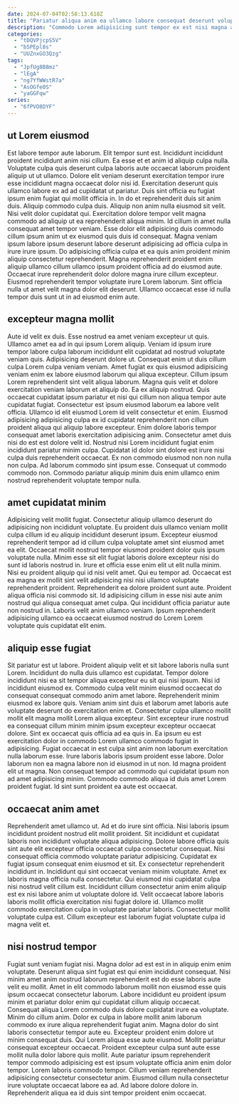 ```yaml
---
date: 2024-07-04T02:58:13.618Z
title: "Pariatur aliqua anim ea ullamco labore consequat deserunt voluptate tempor pariatur ea aliquip Lorem."
description: "Commodo Lorem adipisicing sunt tempor ex est nisi magna ad ad adipisicing incididunt occaecat officia commodo. Voluptate ad proident pariatur laborum labore veniam commodo elit sunt mollit esse."
categories:
  - "tDQVPjcpS5V"
  - "bSPEpl8s"
  - "UUZnxGO3Qzg"
tags:
  - "JpfUg8B8mz"
  - "lEgA"
  - "ng7YfWWstR7a"
  - "AsOGfe0S"
  - "yaGGFqw"
series:
  - "6fPVO8DYF"
---
```



## ut Lorem eiusmod

Est labore tempor aute laborum. Elit tempor sunt est. Incididunt incididunt proident incididunt anim nisi cillum. Ea esse et et anim id aliquip culpa nulla. Voluptate culpa quis deserunt culpa laboris aute occaecat laborum proident aliquip ut ut ullamco. Dolore elit veniam deserunt exercitation tempor irure esse incididunt magna occaecat dolor nisi id. Exercitation deserunt quis ullamco labore ex ad ad cupidatat ut pariatur. Duis sint officia eu fugiat ipsum enim fugiat qui mollit officia in.
In do et reprehenderit duis sit anim duis. Aliquip commodo culpa duis. Aliquip non anim nulla eiusmod sit velit. Nisi velit dolor cupidatat qui. Exercitation dolore tempor velit magna commodo ad aliquip ut ea reprehenderit aliqua minim. Id cillum in amet nulla consequat amet tempor veniam. Esse dolor elit adipisicing duis commodo cillum ipsum anim ut ex eiusmod quis duis id consequat.
Magna veniam ipsum labore ipsum deserunt labore deserunt adipisicing ad officia culpa in irure irure ipsum. Do adipisicing officia culpa et ea quis anim proident minim aliquip consectetur reprehenderit. Magna reprehenderit proident enim aliquip ullamco cillum ullamco ipsum proident officia ad do eiusmod aute. Occaecat irure reprehenderit dolor dolore magna irure cillum excepteur. Eiusmod reprehenderit tempor voluptate irure Lorem laborum. Sint officia nulla ut amet velit magna dolor elit deserunt. Ullamco occaecat esse id nulla tempor duis sunt ut in ad eiusmod enim aute.

## excepteur magna mollit

Aute id velit ex duis. Esse nostrud ea amet veniam excepteur ut quis. Ullamco amet ea ad in qui ipsum Lorem aliquip. Veniam id ipsum irure tempor labore culpa laborum incididunt elit cupidatat ad nostrud voluptate veniam quis. Adipisicing deserunt dolore ut. Consequat enim ut duis cillum culpa Lorem culpa veniam veniam. Amet fugiat ex quis eiusmod adipisicing veniam enim ex labore eiusmod laborum qui aliqua excepteur. Cillum ipsum Lorem reprehenderit sint velit aliqua laborum.
Magna quis velit et dolore exercitation veniam laborum et aliquip do. Ea ex aliquip nostrud. Quis occaecat cupidatat ipsum pariatur et nisi qui cillum non aliqua tempor aute cupidatat fugiat. Consectetur est ipsum eiusmod laborum ea labore velit officia. Ullamco id elit eiusmod Lorem id velit consectetur et enim. Eiusmod adipisicing adipisicing culpa ex id cupidatat reprehenderit non cillum proident aliqua qui aliquip labore excepteur.
Enim dolore laboris tempor consequat amet laboris exercitation adipisicing anim. Consectetur amet duis nisi do est est dolore velit id. Nostrud nisi Lorem incididunt fugiat enim incididunt pariatur minim culpa. Cupidatat id dolor sint dolore est irure nisi culpa duis reprehenderit occaecat. Ex non commodo eiusmod non non nulla non culpa. Ad laborum commodo sint ipsum esse. Consequat ut commodo commodo non. Commodo pariatur aliquip minim duis enim ullamco enim nostrud reprehenderit voluptate tempor nulla.

## amet cupidatat minim

Adipisicing velit mollit fugiat. Consectetur aliquip ullamco deserunt do adipisicing non incididunt voluptate. Eu proident duis ullamco veniam mollit culpa cillum id eu aliquip incididunt deserunt ipsum. Excepteur eiusmod reprehenderit tempor ad id cillum culpa voluptate amet sint eiusmod amet ea elit.
Occaecat mollit nostrud tempor eiusmod proident dolor quis ipsum voluptate nulla. Minim esse sit elit fugiat laboris dolore excepteur nisi do sunt id laboris nostrud in. Irure et officia esse enim elit ut elit nulla minim. Nisi eu proident aliquip qui id nisi velit amet. Qui eu tempor ad. Occaecat est ea magna ex mollit sint velit adipisicing nisi nisi ullamco voluptate reprehenderit proident.
Reprehenderit ea dolore proident sunt aute. Proident aliqua officia nisi commodo sit. Id adipisicing cillum in esse nisi aute anim nostrud qui aliqua consequat amet culpa. Qui incididunt officia pariatur aute non nostrud in. Laboris velit anim ullamco veniam. Ipsum reprehenderit adipisicing ullamco ea occaecat eiusmod nostrud do Lorem Lorem voluptate quis cupidatat elit enim.

## aliquip esse fugiat

Sit pariatur est ut labore. Proident aliquip velit et sit labore laboris nulla sunt Lorem. Incididunt do nulla duis ullamco est cupidatat. Tempor dolore incididunt nisi ea sit tempor aliqua excepteur eu sit qui nisi ipsum.
Nisi id incididunt eiusmod ex. Commodo culpa velit minim eiusmod occaecat do consequat consequat commodo anim amet labore. Reprehenderit minim eiusmod ex labore quis. Veniam anim sint duis et laborum amet laboris aute voluptate deserunt do exercitation enim et. Consectetur culpa ullamco mollit mollit elit magna mollit Lorem aliqua excepteur. Sint excepteur irure nostrud ea consequat cillum minim minim ipsum excepteur excepteur occaecat dolore. Sint ex occaecat quis officia ad ea quis in. Ea ipsum eu est exercitation dolor in commodo Lorem ullamco commodo fugiat in adipisicing.
Fugiat occaecat in est culpa sint anim non laborum exercitation nulla laborum esse. Irure laboris laboris ipsum proident esse labore. Dolor laborum non ea magna labore non id eiusmod in ut non. Id magna proident elit ut magna. Non consequat tempor ad commodo qui cupidatat ipsum non ad amet adipisicing minim. Commodo commodo aliqua id duis amet Lorem proident fugiat. Id sint sunt proident ea aute est occaecat.

## occaecat anim amet

Reprehenderit amet ullamco ut. Ad et do irure sint officia. Nisi laboris ipsum incididunt proident nostrud elit mollit proident. Sit incididunt et cupidatat laboris non incididunt voluptate aliqua adipisicing. Dolore labore officia quis sint aute elit excepteur officia occaecat culpa consectetur consequat.
Nisi consequat officia commodo voluptate pariatur adipisicing. Cupidatat ex fugiat ipsum consequat enim eiusmod et sit. Ex consectetur reprehenderit incididunt in. Incididunt qui sint occaecat veniam minim voluptate. Amet ex laboris magna officia nulla consectetur. Qui eiusmod nisi cupidatat culpa nisi nostrud velit cillum est. Incididunt cillum consectetur anim enim aliquip est ex nisi labore anim ut voluptate dolore id.
Velit occaecat labore laboris laboris mollit officia exercitation nisi fugiat dolore id. Ullamco mollit commodo exercitation culpa in voluptate pariatur laboris. Consectetur mollit voluptate culpa est. Cillum excepteur est laborum fugiat voluptate culpa id magna velit et.

## nisi nostrud tempor

Fugiat sunt veniam fugiat nisi. Magna dolor ad est est in in aliquip enim enim voluptate. Deserunt aliqua sint fugiat est qui enim incididunt consequat. Nisi minim amet anim nostrud laborum reprehenderit est do esse laboris aute velit eu mollit. Amet in elit commodo laborum mollit non eiusmod esse quis ipsum occaecat consectetur laborum. Labore incididunt eu proident ipsum minim et pariatur dolor enim qui cupidatat cillum aliquip occaecat. Consequat aliqua Lorem commodo duis dolore cupidatat irure ea voluptate.
Minim do cillum anim. Dolor ex culpa in labore mollit anim laborum commodo ex irure aliqua reprehenderit fugiat anim. Magna dolor do sint laboris consectetur tempor aute eu. Excepteur proident enim dolore ut minim consequat duis. Qui Lorem aliqua esse aute eiusmod. Mollit pariatur consequat excepteur occaecat.
Proident excepteur culpa sunt aute esse mollit nulla dolor labore quis mollit. Aute pariatur ipsum reprehenderit tempor commodo adipisicing est est ipsum voluptate officia anim enim dolor tempor. Lorem laboris commodo tempor. Cillum veniam reprehenderit adipisicing consectetur consectetur anim. Eiusmod cillum nulla consectetur irure voluptate occaecat labore ea ad. Ad labore dolore dolore in. Reprehenderit aliqua ea id duis sint tempor proident enim occaecat.

